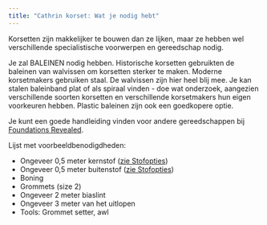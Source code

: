 ```yaml
---
title: "Cathrin korset: Wat je nodig hebt"
---
```


Korsetten zijn makkelijker te bouwen dan ze lijken, maar ze hebben wel verschillende specialistische voorwerpen en gereedschap nodig.

Je zal BALEINEN nodig hebben. Historische korsetten gebruikten de baleinen van walvissen om korsetten sterker te maken. Moderne korsetmakers gebruiken staal. De walvissen zijn hier heel blij mee. Je kan stalen baleinband plat of als spiraal vinden - doe wat onderzoek, aangezien verschillende soorten korsetten en verschillende korsetmakers hun eigen voorkeuren hebben. Plastic baleinen zijn ook een goedkopere optie.

Je kunt een goede handleiding vinden voor andere gereedschappen bij [Foundations Revealed](https://foundationsrevealed.com/).

Lijst met voorbeeldbenodigdheden:

- Ongeveer 0,5 meter kernstof ([zie Stofopties](/docs/patterns/cathrin/fabric))
- Ongeveer 0,5 meter buitenstof ([zie Stofopties](/docs/patterns/cathrin/fabric))
- Boning
- Grommets (size 2)
- Ongeveer 2 meter biaslint
- Ongeveer 3 meter van het uitlopen
- Tools: Grommet setter, awl
